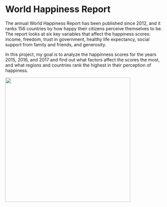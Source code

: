 # World Happiness Report


The annual World Happiness Report has been published since 2012, and it ranks 156 countries by how happy their citizens perceive themselves to be. The report looks at six key variables that affect the happiness scores: income, freedom, trust in government, healthy life expectancy, social support from family and friends, and generosity.

In this project, my goal is to analyze the happinness scores for the years 2015, 2016, and 2017 and find out what factors affect the scores the most, and what regions and countries rank the highest in their perception of happiness. 

<img src="https://media.giphy.com/media/pyFptfxaSke3wisfnj/giphy.gif" width="395" align="center">
